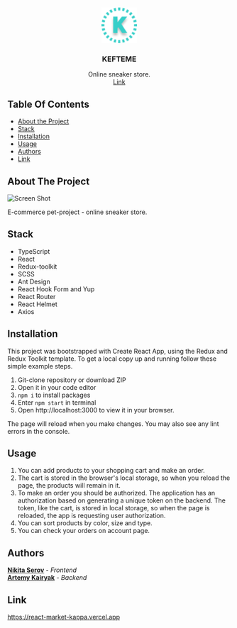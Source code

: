 <br/>
<p align="center">
  <a href="https://react-market-kappa.vercel.app/">
    <img src="public/favicon.png" alt="Logo" width="80" height="80">
  </a>

  <h3 align="center">KEFTEME</h3>
  <p align="center">
    Online sneaker store.
    <br/>
    <a href="https://react-market-kappa.vercel.app/">Link</a>
  </p>
</p>



## Table Of Contents

* [About the Project](#about-the-project)
* [Stack](#stack)
* [Installation](#installation)
* [Usage](#usage)
* [Authors](#authors)
* [Link](#link)

## About The Project

![Screen Shot](https://i.ibb.co/4SC1wm5/2023-04-05-19-13-11-1.jpg)

E-commerce pet-project - online sneaker store.

## Stack

* TypeScript 
* React
* Redux-toolkit
* SCSS
* Ant Design
* React Hook Form and Yup
* React Router
* React Helmet
* Axios

## Installation

This project was bootstrapped with Create React App, using the Redux and Redux Toolkit template. To get a local copy up and running follow these simple example steps.

1. Git-clone repository or download ZIP 
2. Open it in your code editor
3. `npm i` to install packages
3. Enter `npm start` in terminal
4. Open http://localhost:3000 to view it in your browser.

The page will reload when you make changes.
You may also see any lint errors in the console.

## Usage

1. You can add products to your shopping cart and make an order.
2. The cart is stored in the browser's local storage, so when you reload the page, the products will remain in it.
2. To make an order you should be authorized. The application has an authorization based on generating a unique token on the backend. The token, like the cart, is stored in local storage, so when the page is reloaded, the app is requesting user authorization.
4. You can sort products by color, size and type.
5. You can check your orders on account page.

## Authors

**[Nikita Serov](https://github.com/NikiSerov)** - *Frontend*  
**[Artemy Kairyak](https://github.com/artemykairyak)** - *Backend*

## Link

https://react-market-kappa.vercel.app
